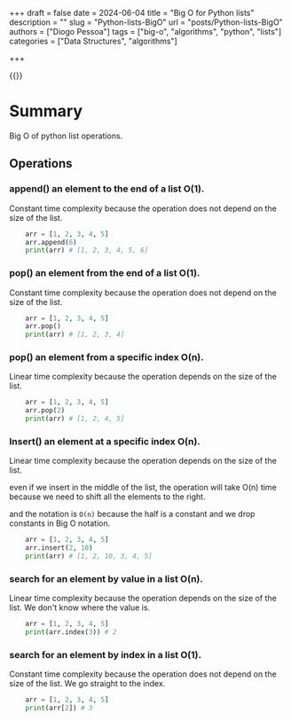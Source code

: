 +++
draft = false
date = 2024-06-04
title = "Big O for Python lists"
description = ""
slug = "Python-lists-BigO"
url = "posts/Python-lists-BigO"
authors = ["Diogo Pessoa"]
tags = ["big-o", "algorithms", "python", "lists"]
categories = ["Data Structures", "algorithms"]

+++

{{<toc>}}

# Summary

Big O of python list operations.

## Operations

### append() an element to the end of a list O(1).

Constant time complexity because the operation does not depend on the size of the list.

```python
    arr = [1, 2, 3, 4, 5]
    arr.append(6)
    print(arr) # [1, 2, 3, 4, 5, 6]
```

### pop() an element from the end of a list O(1).

Constant time complexity because the operation does not depend on the size of the list.

```python
    arr = [1, 2, 3, 4, 5]
    arr.pop()
    print(arr) # [1, 2, 3, 4]
```

### pop() an element from a specific index O(n).

Linear time complexity because the operation depends on the size of the list.

```python
    arr = [1, 2, 3, 4, 5]
    arr.pop(2)
    print(arr) # [1, 2, 4, 5]
```

### Insert() an element at a specific index O(n).

Linear time complexity because the operation depends on the size of the list.

even if we insert in the middle of the list, the operation will take O(n) time because
we need to shift all the elements to the right.

and the notation is `O(n)` because the half is a constant and we drop constants in Big O
notation.

```python
    arr = [1, 2, 3, 4, 5]
    arr.insert(2, 10)
    print(arr) # [1, 2, 10, 3, 4, 5]
```

### search for an element by value in a list O(n).

Linear time complexity because the operation depends on the size of the list. We don't
know where the value is.

```python
    arr = [1, 2, 3, 4, 5]
    print(arr.index(3)) # 2
```

### search for an element by index in a list O(1).

Constant time complexity because the operation does not depend on the size of the list.
We go straight to the index.

```python
    arr = [1, 2, 3, 4, 5]
    print(arr[2]) # 3
```


